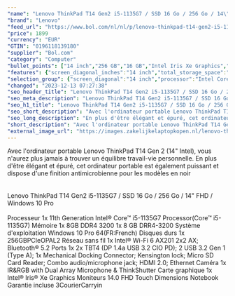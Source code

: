 ```yaml
---
"name": "Lenovo ThinkPad T14 Gen2 i5-1135G7 / SSD 16 Go / 256 Go / 14\" FHD / Windows 10 Pro"
"brand": "Lenovo"
"feed_url": "https://www.bol.com/nl/nl/p/lenovo-thinkpad-t14-gen2-i5-1135g7-ssd-16-go-256-go-14-fhd-windows-10-pro/9300000110551199"
"price": 1899
"currency": "EUR"
"GTIN": "0196118139180"
"supplier": "Bol.com"
"category": "Computer"
"bullet_points": ["14 inch","256 GB","16 GB","Intel Iris Xe Graphics","Windows"]
"features": {"screen_diagonal_inches":"14 inch","total_storage_space":"256 GB","memory_size":"16 GB","graphics_card":"Intel Iris Xe Graphics","operating_system":"Windows"}
"selection_group": {"screen_diagonal":"14 inch","processor":"Intel Core i5","changed_price_past_3_days":false,"product_family":"Thinkpad"}
"changed": "2023-12-13 07:27:38"
"seo_header_title": "Lenovo ThinkPad T14 Gen2 i5-1135G7 / SSD 16 Go / 256 Go / 14\" FHD / Windows 10 Pro"
"seo_meta_description": "Lenovo ThinkPad T14 Gen2 i5-1135G7 / SSD 16 Go / 256 Go / 14\" FHD / Windows 10 Pro"
"seo_h1_title": "Lenovo ThinkPad T14 Gen2 i5-1135G7 / SSD 16 Go / 256 Go / 14\" FHD / Windows 10 Pro"
"seo_short_description": "Avec l'ordinateur portable Lenovo ThinkPad T14 Gen 2 (14\" Intel), vous n'aurez plus jamais à trouver un équilibre travail-vie personnelle."
"seo_long_description": "En plus d'être élégant et épuré, cet ordinateur portable est également puissant et dispose d'une finition antimicrobienne pour les modèles en noir<br /><br /><br />Lenovo ThinkPad T14 Gen2 i5-1135G7 / SSD 16 Go / 256 Go / 14\" FHD / Windows 10 Pro<br /><br />\nProcesseur\n1x 11th Generation Intel® Core™ i5-1135G7 Processor(Core™ i5-1135G7)\nMémoire\n1x 8GB DDR4 3200\n1x 8 GB DRR4-3200\nSystème d'exploitation\nWindows 10 Pro 64(FR:French)\nDisques durs\n1x 256GBPCIeOPAL2\nRéseau sans fil\n1x Intel® Wi-Fi 6 AX201 2x2 AX; Bluetooth® 5. 2\nPorts\n1x 2x TBT4 (DP 1. 4a\nUSB 3. 2\nCIO\nPD); 2 USB 3. 2 Gen 1 (Type A); 1x Mechanical Docking Connector; Kensington lock; Micro SD Card Reader; Combo audio/microphone jack; HDMI 2. 0; Ethernet\nCaméra\n1x IR&RGB with Dual Array Microphone & ThinkShutter\nCarte graphique\n1x Intel® Iris® Xe Graphics\nMoniteurs\n14. 0 FHD Touch\nDimensions\nNotebook\nGarantie incluse\n3CourierCarryin"
"short_description": "Avec l'ordinateur portable Lenovo ThinkPad T14 Gen 2 (14\" Intel), vous n'aurez plus jamais à trouver un équilibre travail-vie personnelle. En plus d'être élégant et épuré, cet ordinateur portable est également puissant et dispose d'une finition antimicrobienne pour les modèles en noir Lenovo ThinkPad T14 Gen2 i5-1135G7 / SSD 16 Go / 256 Go / 14\" FHD / Windows 10 Pro Processeur 1x 11th Generation Intel® Core™ i5-1135G7 Processor(Core™ i5-1135G7) Mémoire 1x 8GB DDR4 3200 1x 8 GB DRR4-3200 Système d'exploitation Windows 10 Pro 64(FR:French) Disques durs 1x 256GBPCIeOPAL2 Réseau sans fil 1x Intel® Wi-Fi 6 AX201 2x2 AX; Bluetooth® 5.2 Ports 1x 2x TBT4 (DP 1.4a USB 3.2 CIO PD); 2 USB 3.2 Gen 1 (Type A); 1x Mechanical Docking Connector; Kensington lock; Micro SD Card Reader; Combo audio/microphone jack; HDMI 2.0; Ethernet Caméra 1x IR&RGB with Dual Array Microphone & ThinkShutter Carte graphique 1x Intel® Iris® Xe Graphics Moniteurs 14.0 FHD Touch Dimensions Notebook Garantie incluse 3CourierCarryin"
"external_image_url": "https://images.zakelijkelaptopkopen.nl/lenovo-thinkpad-t14-gen2-i5-1135g7-ssd-16-go-256-go-14-fhd-windows-10-pro.webp"
---
```


Avec l'ordinateur portable Lenovo ThinkPad T14 Gen 2 (14" Intel), vous n'aurez plus jamais à trouver un équilibre travail-vie personnelle. En plus d'être élégant et épuré, cet ordinateur portable est également puissant et dispose d'une finition antimicrobienne pour les modèles en noir<br /><br /><br />Lenovo ThinkPad T14 Gen2 i5-1135G7 / SSD 16 Go / 256 Go / 14" FHD / Windows 10 Pro<br /><br />
Processeur
1x 11th Generation Intel® Core™ i5-1135G7 Processor(Core™ i5-1135G7)
Mémoire
1x 8GB DDR4 3200
1x 8 GB DRR4-3200
Système d'exploitation
Windows 10 Pro 64(FR:French)
Disques durs
1x 256GBPCIeOPAL2
Réseau sans fil
1x Intel® Wi-Fi 6 AX201 2x2 AX; Bluetooth® 5.2
Ports
1x 2x TBT4 (DP 1.4a
USB 3.2
CIO
PD); 2 USB 3.2 Gen 1 (Type A); 1x Mechanical Docking Connector; Kensington lock; Micro SD Card Reader; Combo audio/microphone jack; HDMI 2.0; Ethernet
Caméra
1x IR&RGB with Dual Array Microphone & ThinkShutter
Carte graphique
1x Intel® Iris® Xe Graphics
Moniteurs
14.0 FHD Touch
Dimensions
Notebook
Garantie incluse
3CourierCarryin